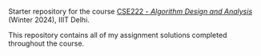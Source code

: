 Starter repository for the course [CSE222 - *Algorithm Design and Analysis*](https://techtree.iiitd.edu.in/viewDescription/filename?=CSE222) (Winter 2024), IIIT Delhi.  
  
This repository contains all of my assignment solutions completed throughout the course.  